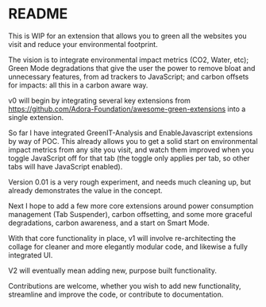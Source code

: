 # README

This is WIP for an extension that allows you to green all the websites you visit and reduce your environmental footprint.

The vision is to integrate environmental impact metrics (CO2, Water, etc); Green Mode degradations that give the user the power to remove bloat and unnecessary features, from ad trackers to JavaScript; and carbon offsets for impacts: all this in a carbon aware way.

v0 will begin by integrating several key extensions from https://github.com/Adora-Foundation/awesome-green-extensions into a single extension. 

So far I have integrated GreenIT-Analysis and EnableJavascript extensions by way of POC. This already allows you to get a solid start on environmental impact metrics from any site you visit, and watch them improved when you toggle JavaScript off for that tab (the toggle only applies per tab, so other tabs will have JavaScript enabled).

Version 0.01 is a very rough experiment, and needs much cleaning up, but already demonstrates the value in the concept. 

Next I hope to add a few more core extensions around power consumption management (Tab Suspender), carbon offsetting, and some more graceful degradations, carbon awareness, and a start on Smart Mode.

With that core functionality in place, v1 will involve re-architecting the collage for cleaner and more elegantly modular code, and likewise a fully integrated UI.

V2 will eventually mean adding new, purpose built functionality.

Contributions are welcome, whether you wish to add new functionality, streamline and improve the code, or contribute to documentation.